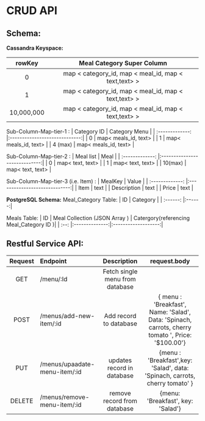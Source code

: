 

# __CRUD API__


##  __Schema__:



__Cassandra Keyspace:__

| rowKey            | Meal Category Super Column                              |
| :----------------:|:-------------------------------------------------------:|
| 0                 |  map <  category_id, map < meal_id, map < text,text> >  |
| 1                 |  map <  category_id, map < meal_id, map < text,text> >  |
| 10,000,000        |  map <  category_id, map < meal_id, map < text,text> >  |


Sub-Column-Map-tier-1 :
| Category ID               |    Category Menu        |
| :-------------:   |:-----------------------------:|
| 0                         |   map< meals_id, text>    |
| 1                         |   map< meals_id, text>    |
| 4 (max)                   |   map< meals_id, text>    |

Sub-Column-Map-tier-2 :
| Meal list                 |       Meal          |
| :-------------:   |:-----------------------------:|
| 0                         |   map< text, text>    |
| 1                         |   map< text, text>    |
| 10(max)                   |   map< text, text>    |

Sub-Column-Map-tier-3 (i.e. Item) :
|     MealKey        |        Value            |
| :-------------:   |:-----------------------------:|
|        Item                |   text    |
|       Description          |   text    |
|        Price               |   text    |

__PostgreSQL Schema:__
Meal_Category Table:
| ID | Category |
| :------: |:------:|

Meals Table:
| ID | Meal Collection (JSON Array ) | Catergory(referencing Meal_Category ID )|
| :--: |:--------------:|:-------------------:|







##  __Restful Service API__:
| Request | Endpoint | Description | request.body |
|:-------:|:-----------|:------------:|:--------------:|
| GET | /menu/:Id | Fetch single menu from database |  |
| POST | /menus/add-new-item/:id | Add record to database |  { menu : 'Breakfast',  Name: 'Salad', Data: 'Spinach, carrots, cherry tomato ', Price: '$100.00'}|
| PUT | /menus/upaadate-menu-item/:id |  updates record in database  | {menu : 'Breakfast',key: 'Salad', data: 'Spinach, carrots, cherry tomato' }|
| DELETE | /menus/remove-menu-item/:id | remove record from database | {menu: 'Breakfast', key: 'Salad'}


